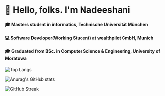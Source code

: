 # 👋  Hello, folks. I'm Nadeeshani

  #### :mortar_board:  Masters student in informatics, Technische Universität München
  #### :computer: Software Developer(Working Student) at wealthpilot GmbH, Munich 
  #### :mortar_board:  Graduated from BSc. in Computer Science & Engineering, University of Moratuwa

![Top Langs](https://github-readme-stats.vercel.app/api/top-langs/?username=WilliamANadeeshani&langs_count=8&count_private=true&show_icons=true&layout=compact&theme=nightowl)

![Anurag's GitHub stats](https://github-readme-stats.vercel.app/api?username=WilliamANadeeshani&count_private=true&show_icons=true&theme=nightowl)

![GitHub Streak](https://github-readme-streak-stats.herokuapp.com/?user=WilliamANadeeshani&count_private=true&theme=dark&theme=nightowl)


<!--
**WilliamANadeeshani/WilliamANadeeshani** is a ✨ _special_ ✨ repository because its `README.md` (this file) appears on your GitHub profile.

Here are some ideas to get you started:

- 🔭 I’m currently working on ...
- 🌱 I’m currently learning ...
- 👯 I’m looking to collaborate on ...
- 🤔 I’m looking for help with ...
- 💬 Ask me about ...
- 📫 How to reach me: ...
- 😄 Pronouns: ...
- ⚡ Fun fact: ...
-->
